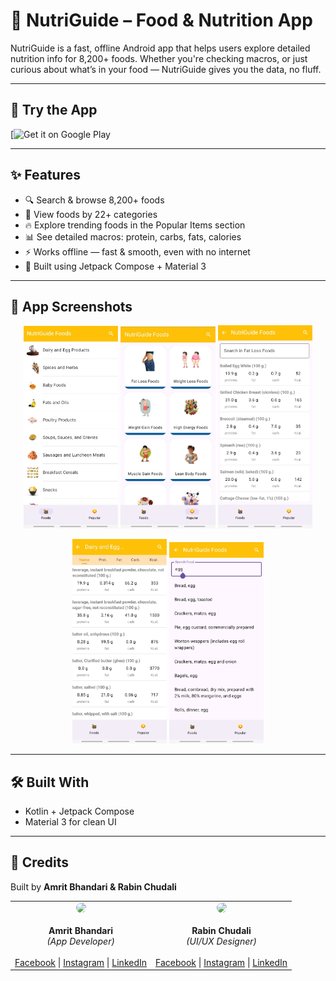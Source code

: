 # 🌱 NutriGuide – Food & Nutrition App
NutriGuide is a fast, offline Android app that helps users explore detailed nutrition info for 8,200+ foods. Whether you're checking macros, or just curious about what’s in your food — NutriGuide gives you the data, no fluff.

---

## 🚀 Try the App
[![Get it on Google Play](https://play.google.com/store/apps/details?id=com.amrit.nutriguidefoodsbyconditionnutrients&pcampaignid=web_share)

---

## ✨ Features
- 🔍 Search & browse 8,200+ foods  
- 📂 View foods by 22+ categories  
- 🔥 Explore trending foods in the Popular Items section  
- 📊 See detailed macros: protein, carbs, fats, calories  
- ⚡ Works offline — fast & smooth, even with no internet  
- 📱 Built using Jetpack Compose + Material 3  

---

## 📸 App Screenshots
<p align="center">
  <img src="https://github.com/Amritbhandari111/Nutriguide/blob/master/Screenshot_20250717-075308_NutriGuide%20Food%20%26%20Nutrition.jpg" width="30%" />
  <img src="https://github.com/Amritbhandari111/Nutriguide/blob/master/Screenshot_20250717-075320_NutriGuide%20Food%20%26%20Nutrition.jpg" width="30%" />
  <img src="https://github.com/Amritbhandari111/Nutriguide/blob/master/Screenshot_20250717-075404_NutriGuide%20Food%20%26%20Nutrition.jpg" width="30%" />
</p>
<p align="center">
  <img src="https://github.com/Amritbhandari111/Nutriguide/blob/master/Screenshot_20250717-075528_NutriGuide%20Food%20%26%20Nutrition.jpg" width="30%" />
  <img src="https://github.com/Amritbhandari111/Nutriguide/blob/master/Screenshot_20250717-075605_NutriGuide%20Food%20%26%20Nutrition.jpg" width="30%" />
</p>

---

## 🛠️ Built With
- Kotlin + Jetpack Compose  
- Material 3 for clean UI  

---

## 🙌 Credits
Built by **Amrit Bhandari & Rabin Chudali**  


<p align="center">
  <table>
    <tr>
      <td align="center" width="50%">
        <img src="https://github.com/Amritbhandari111/Nutriguide-Foods-Nutrition/blob/master/my%20pic.jpg" width="200px" style="border-radius:50%"><br><br>
        <b>Amrit Bhandari</b><br>
        <i>(App Developer)</i><br><br>
        <a href="https://www.facebook.com/amerit.bhandari">Facebook</a> |
        <a href="https://www.instagram.com/amr__it_/">Instagram</a> |
        <a href="https://www.linkedin.com/in/amrit-bhandari-0801b42a7/">LinkedIn</a>
      </td>
      <td align="center" width="50%">
        <img src="https://github.com/Amritbhandari111/Nutriguide-Foods-Nutrition/blob/master/6e064e8b-0622-4ab8-ab1a-8d0245d376dc.jpeg" width="200px" style="border-radius:50%"><br><br>
        <b>Rabin Chudali</b><br>
        <i>(UI/UX Designer)</i><br><br>
        <a href="https://www.facebook.com/rabin.chudali.116359?rdid=iq8IpNj49KnMQZAV&share_url=https%3A%2F%2Fwww.facebook.com%2Fshare%2F16xiPLeb7j%2F#">Facebook</a> |
        <a href="https://www.instagram.com/rabinchudali_07?igsh=aHZtbGFhdHNtcDE0">Instagram</a> |
        <a href="https://www.linkedin.com/in/rabin-chudali-9600b934b/?utm_source=share&utm_campaign=share_via&utm_content=profile&utm_medium=android_app">LinkedIn</a>
      </td>
    </tr>
  </table>
</p>
